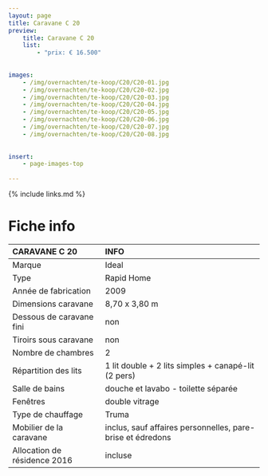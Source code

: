 ```yaml
---
layout: page
title: Caravane C 20
preview: 
    title: Caravane C 20
    list:
        - "prix: € 16.500"
        
        
images:
    - /img/overnachten/te-koop/C20/C20-01.jpg
    - /img/overnachten/te-koop/C20/C20-02.jpg
    - /img/overnachten/te-koop/C20/C20-03.jpg
    - /img/overnachten/te-koop/C20/C20-04.jpg
    - /img/overnachten/te-koop/C20/C20-05.jpg
    - /img/overnachten/te-koop/C20/C20-06.jpg
    - /img/overnachten/te-koop/C20/C20-07.jpg
    - /img/overnachten/te-koop/C20/C20-08.jpg
    
    
insert:
    - page-images-top
    
---
```


{% include links.md %}



# Fiche info

CARAVANE C 20               | INFO        | 
:---------------------------|:------------|
Marque                      |Ideal               
Type                        |Rapid Home                
Année de fabrication        |2009      
Dimensions caravane         |8,70 x 3,80 m
Dessous de caravane fini    |non       
Tiroirs sous caravane       |non  
Nombre de chambres          |2
Répartition des lits        |1 lit double + 2 lits simples + canapé-lit (2 pers)
Salle de bains              |douche et lavabo - toilette séparée
Fenêtres                    |double vitrage
Type de chauffage           |Truma
Mobilier de la caravane     |inclus, sauf affaires personnelles, pare-brise et édredons
Allocation de résidence 2016|incluse

